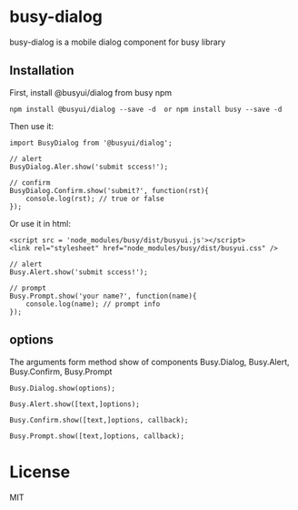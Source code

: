 # busy-dialog
busy-dialog <busy-dialog /> is a mobile dialog component for busy library

## Installation

First, install @busyui/dialog from busy npm

    npm install @busyui/dialog --save -d  or npm install busy --save -d

Then use it:

    import BusyDialog from '@busyui/dialog';

    // alert
    BusyDialog.Aler.show('submit sccess!');

    // confirm
    BusyDialog.Confirm.show('submit?', function(rst){
        console.log(rst); // true or false
    });

Or use it in html:

    <script src = 'node_modules/busy/dist/busyui.js'></script>
    <link rel="stylesheet" href="node_modules/busy/dist/busyui.css" />

    // alert
    Busy.Alert.show('submit sccess!');

    // prompt
    Busy.Prompt.show('your name?', function(name){
        console.log(name); // prompt info
    });

## options

The arguments form method show of components Busy.Dialog, Busy.Alert, Busy.Confirm, Busy.Prompt

    Busy.Dialog.show(options);

    Busy.Alert.show([text,]options);

    Busy.Confirm.show([text,]options, callback);

    Busy.Prompt.show([text,]options, callback);

# License

MIT
